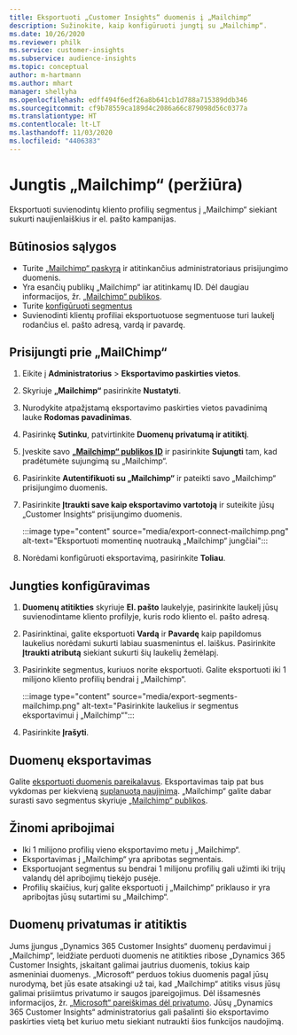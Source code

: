 ```yaml
---
title: Eksportuoti „Customer Insights“ duomenis į „Mailchimp“
description: Sužinokite, kaip konfigūruoti jungtį su „Mailchimp“.
ms.date: 10/26/2020
ms.reviewer: philk
ms.service: customer-insights
ms.subservice: audience-insights
ms.topic: conceptual
author: m-hartmann
ms.author: mhart
manager: shellyha
ms.openlocfilehash: edff494f6edf26a8b641cb1d788a715389ddb346
ms.sourcegitcommit: cf9b78559ca189d4c2086a66c879098d56c0377a
ms.translationtype: HT
ms.contentlocale: lt-LT
ms.lasthandoff: 11/03/2020
ms.locfileid: "4406383"
---
```

# <a name="connector-for-mailchimp-preview"></a>Jungtis „Mailchimp“ (peržiūra)

Eksportuoti suvienodintų kliento profilių segmentus į „Mailchimp“ siekiant sukurti naujienlaiškius ir el. pašto kampanijas.

## <a name="prerequisites"></a>Būtinosios sąlygos

-   Turite [„Mailchimp“ paskyrą](https://mailchimp.com/) ir atitinkančius administratoriaus prisijungimo duomenis.
-   Yra esančių publikų „Mailchimp“ iar atitinkamų ID. Dėl daugiau informacijos, žr. [„Mailchimp“ publikos](https://mailchimp.com/help/create-audience/).
-   Turite [konfigūruoti segmentus](segments.md)
-   Suvienodinti klientų profiliai eksportuotuose segmentuose turi laukelį rodančius el. pašto adresą, vardą ir pavardę.

## <a name="connect-to-mailchimp"></a>Prisijungti prie „MailChimp“

1. Eikite į **Administratorius** > **Eksportavimo paskirties vietos**.

1. Skyriuje **„Mailchimp“** pasirinkite **Nustatyti**.

1. Nurodykite atpažįstamą eksportavimo paskirties vietos pavadinimą lauke **Rodomas pavadinimas**.

1. Pasirinkę **Sutinku**, patvirtinkite **Duomenų privatumą ir atitiktį**.

1. Įveskite savo **[„Mailchimp“ publikos ID](https://mailchimp.com/help/find-audience-id/)** ir pasirinkite **Sujungti** tam, kad pradėtumėte sujungimą su „Mailchimp“.

1. Pasirinkite **Autentifikuoti su „Mailchimp“** ir pateikti savo „Mailchimp“ prisijungimo duomenis.

1. Pasirinkite **Įtraukti save kaip eksportavimo vartotoją** ir suteikite jūsų „Customer Insights“ prisijungimo duomenis.

   :::image type="content" source="media/export-connect-mailchimp.png" alt-text="Eksportuoti momentinę nuotrauką „Mailchimp“ jungčiai":::

1. Norėdami konfigūruoti eksportavimą, pasirinkite **Toliau**.

## <a name="configure-the-connector"></a>Jungties konfigūravimas

1. **Duomenų atitikties** skyriuje **El. pašto** laukelyje, pasirinkite laukelį jūsų suvienodintame kliento profilyje, kuris rodo kliento el. pašto adresą. 

1. Pasirinktinai, galite eksportuoti **Vardą** ir **Pavardę** kaip papildomus laukelius norėdami sukurti labiau suasmenintus el. laiškus. Pasirinkite **Įtraukti atributą** siekiant sukurti šių laukelių žemėlapį.

1. Pasirinkite segmentus, kuriuos norite eksportuoti. Galite eksportuoti iki 1 milijono kliento profilių bendrai į „Mailchimp“.

   :::image type="content" source="media/export-segments-mailchimp.png" alt-text="Pasirinkite laukelius ir segmentus eksportavimui į „Mailchimp“":::

1. Pasirinkite **Įrašyti**.

## <a name="export-the-data"></a>Duomenų eksportavimas

Galite [eksportuoti duomenis pareikalavus](export-destinations.md). Eksportavimas taip pat bus vykdomas per kiekvieną [suplanuotą naujinimą](system.md#schedule-tab). „Mailchimp“ galite dabar surasti savo segmentus skyriuje [„Mailchimp“ publikos](https://mailchimp.com/help/create-audience/).

## <a name="known-limitations"></a>Žinomi apribojimai

- Iki 1 milijono profilių vieno eksportavimo metu į „Mailchimp“.
- Eksportavimas į „Mailchimp“ yra apribotas segmentais.
- Eksportuojant segmentus su bendrai 1 milijonu profilių gali užimti iki trijų valandų dėl apribojimų tiekėjo pusėje. 
- Profilių skaičius, kurį galite eksportuoti į „Mailchimp“ priklauso ir yra apribojtas jūsų sutartimi su „Mailchimp“.

## <a name="data-privacy-and-compliance"></a>Duomenų privatumas ir atitiktis

Jums įjungus „Dynamics 365 Customer Insights“ duomenų perdavimui į „Mailchimp“, leidžiate perduoti duomenis ne atitikties ribose „Dynamics 365 Customer Insights, įskaitant galimai jautrius duomenis, tokius kaip asmeniniai duomenys. „Microsoft“ perduos tokius duomenis pagal jūsų nurodymą, bet jūs esate atsakingi už tai, kad „Mailchimp“ atitiks visus jūsų galimai prisiimtus privatumo ir saugos įpareigojimus. Dėl išsamesnės informacijos, žr. [„Microsoft“ pareiškimas dėl privatumo](https://go.microsoft.com/fwlink/?linkid=396732).
Jūsų „Dynamics 365 Customer Insights“ administratorius gali pašalinti šio eksportavimo paskirties vietą bet kuriuo metu siekiant nutraukti šios funkcijos naudojimą.
